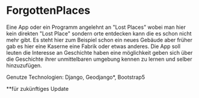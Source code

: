 # ForgottenPlaces
Eine App oder ein Programm angelehnt an "Lost Places" wobei man hier kein direkten "Lost Place" sondern orte entdecken kann die es schon nicht mehr gibt.
Es steht hier zum Beispiel schon ein neues Gebäude aber früher gab es hier eine Kaserne eine Fabrik oder etwas anderes. 
Die App soll leuten die Interesse an Geschichte haben eine möglichkeit geben sich über die Geschichte ihrer unmittelbaren umgebung kennen zu lernen und selber hinzuzufügen.

Genutze Technologien:
Django, Geodjango*, Bootstrap5


**für zukünftiges Update
